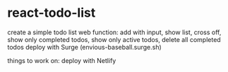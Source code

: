 # react-todo-list

create a simple todo list web
function: add with input, show list, cross off, show only completed todos, show only active todos, delete all completed todos
deploy with Surge (envious-baseball.surge.sh)

things to work on: deploy with Netlify
